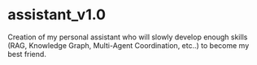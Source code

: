 # assistant_v1.0
Creation of my personal assistant who will slowly develop enough skills (RAG, Knowledge Graph, Multi-Agent Coordination, etc..) to become my best friend. 
